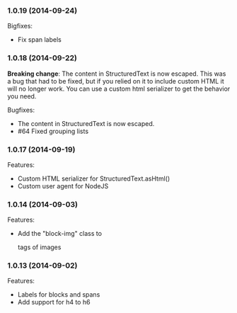 ### 1.0.19 (2014-09-24)

Bigfixes:

  - Fix span labels

### 1.0.18 (2014-09-22)

**Breaking change**: The content in StructuredText is now escaped. This was a bug that had to be fixed, but if you relied on it to include custom HTML it will no longer work. You can use a custom html serializer to get the behavior you need.

Bugfixes:

  - The content in StructuredText is now escaped.
  - \#64 Fixed grouping lists

### 1.0.17 (2014-09-19)

Features:

  - Custom HTML serializer for StructuredText.asHtml()
  - Custom user agent for NodeJS

### 1.0.14 (2014-09-03)

Features:

  - Add the "block-img" class to <p> tags of images

### 1.0.13 (2014-09-02)

Features:

  - Labels for blocks and spans
  - Add support for h4 to h6
